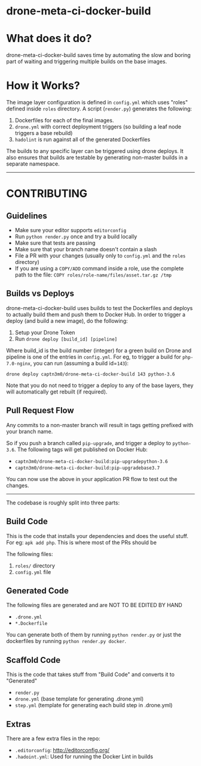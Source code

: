 # drone-meta-ci-docker-build

# What does it do?

drone-meta-ci-docker-build saves time by automating the slow and boring part of waiting
and triggering multiple builds on the base images.

# How it Works?

The image layer configuration is defined in `config.yml` which uses "roles"
defined inside `roles` directory. A script (`render.py`) generates the following:

1.  Dockerfiles for each of the final images.
2.  `drone.yml` with correct deployment triggers (so building a leaf node triggers a base rebuild)
3.  `hadolint` is run against all of the generated Dockerfiles

The builds to any specific layer can be triggered using drone deploys. It also ensures
that builds are testable by generating non-master builds in a separate namespace.

---

# CONTRIBUTING

## Guidelines

-   Make sure your editor supports `editorconfig`
-   Run `python render.py` once and try a build locally
-   Make sure that tests are passing
-   Make sure that your branch name doesn't contain a slash
-   File a PR with your changes (usually only to `config.yml` and the `roles` directory)
-   If you are using a `COPY/ADD` command inside a role, use the complete path to the file: `COPY roles/role-name/files/asset.tar.gz /tmp`

## Builds vs Deploys

drone-meta-ci-docker-build uses builds to test the Dockerfiles and deploys to actually build them and push them to Docker Hub. In order to trigger a deploy (and build a new image), do the following:

1.  Setup your Drone Token
2.  Run `drone deploy [build_id] [pipeline]`

Where build_id is the build number (integer) for a green build on Drone and pipeline is one of the entries in `config.yml`. For eg, to trigger a build for `php-7.0-nginx`, you can run (assuming a build id=`143`):

`drone deploy captn3m0/drone-meta-ci-docker-build 143 python-3.6`

Note that you do not need to trigger a deploy to any of the base layers, they will automatically get rebuilt (if required).

## Pull Request Flow

Any commits to a non-master branch will result in tags getting prefixed with your branch name.

So if you push a branch called `pip-upgrade`, and trigger a deploy to `python-3.6`.
The following tags will get published on Docker Hub:

-   `captn3m0/drone-meta-ci-docker-build:pip-upgradepython-3.6`
-   `captn3m0/drone-meta-ci-docker-build:pip-upgradebase3.7`

You can now use the above in your application PR flow to test out the changes.

---

The codebase is roughly split into three parts:

## Build Code

This is the code that installs your dependencies and
does the useful stuff. For eg: `apk add php`. This is where most of the PRs should be

The following files:

1.  `roles/` directory
2.  `config.yml` file

## Generated Code

The following files are generated and are NOT TO BE EDITED BY HAND

-   `.drone.yml`
-   `*.Dockerfile`

You can generate both of them by running `python render.py` or just the dockerfiles
by running `python render.py docker`.

## Scaffold Code

This is the code that takes stuff from "Build Code" and converts it to "Generated"

-   `render.py`
-   `drone.yml` (base template for generating .drone.yml)
-   `step.yml` (template for generating each build step in .drone.yml)

## Extras

There are a few extra files in the repo:

-   `.editorconfig`: <http://editorconfig.org/>
-   `.hadoint.yml`: Used for running the Docker Lint in builds
